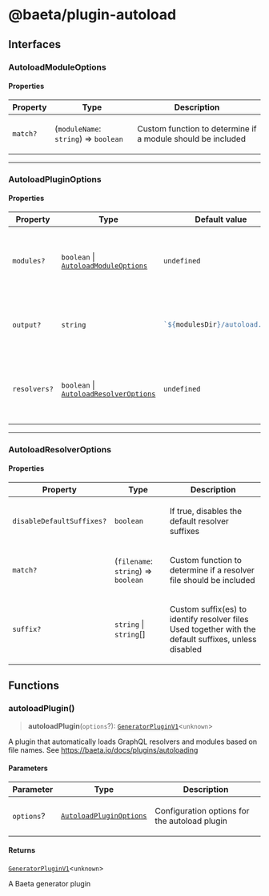 # @baeta/plugin-autoload

## Interfaces

### AutoloadModuleOptions

#### Properties

<table>
<thead>
<tr>
<th>Property</th>
<th>Type</th>
<th>Description</th>
</tr>
</thead>
<tbody>
<tr>
<td>

<a id="match"></a> `match?`

</td>
<td>

(`moduleName`: `string`) => `boolean`

</td>
<td>

Custom function to determine if a module should be included

</td>
</tr>
</tbody>
</table>

---

### AutoloadPluginOptions

#### Properties

<table>
<thead>
<tr>
<th>Property</th>
<th>Type</th>
<th>Default value</th>
<th>Description</th>
</tr>
</thead>
<tbody>
<tr>
<td>

<a id="modules"></a> `modules?`

</td>
<td>

`boolean` \| [`AutoloadModuleOptions`](index.md#autoloadmoduleoptions)

</td>
<td>

`undefined`

</td>
<td>

Configuration for module autoloading. Set to false to disable

</td>
</tr>
<tr>
<td>

<a id="output"></a> `output?`

</td>
<td>

`string`

</td>
<td>

```ts
`${modulesDir}/autoload.ts`;
```

</td>
<td>

Output path for the generated autoload file

</td>
</tr>
<tr>
<td>

<a id="resolvers"></a> `resolvers?`

</td>
<td>

`boolean` \| [`AutoloadResolverOptions`](index.md#autoloadresolveroptions)

</td>
<td>

`undefined`

</td>
<td>

Configuration for resolver autoloading. Set to false to disable

</td>
</tr>
</tbody>
</table>

---

### AutoloadResolverOptions

#### Properties

<table>
<thead>
<tr>
<th>Property</th>
<th>Type</th>
<th>Description</th>
</tr>
</thead>
<tbody>
<tr>
<td>

<a id="disabledefaultsuffixes"></a> `disableDefaultSuffixes?`

</td>
<td>

`boolean`

</td>
<td>

If true, disables the default resolver suffixes

</td>
</tr>
<tr>
<td>

<a id="match-1"></a> `match?`

</td>
<td>

(`filename`: `string`) => `boolean`

</td>
<td>

Custom function to determine if a resolver file should be included

</td>
</tr>
<tr>
<td>

<a id="suffix"></a> `suffix?`

</td>
<td>

`string` \| `string`[]

</td>
<td>

Custom suffix(es) to identify resolver files
Used together with the default suffixes, unless disabled

</td>
</tr>
</tbody>
</table>

## Functions

### autoloadPlugin()

> **autoloadPlugin**(`options`?): [`GeneratorPluginV1`](../generator/index.md#generatorpluginv1store)\<`unknown`\>

A plugin that automatically loads GraphQL resolvers and modules based on file names.
See https://baeta.io/docs/plugins/autoloading

#### Parameters

<table>
<thead>
<tr>
<th>Parameter</th>
<th>Type</th>
<th>Description</th>
</tr>
</thead>
<tbody>
<tr>
<td>

`options`?

</td>
<td>

[`AutoloadPluginOptions`](index.md#autoloadpluginoptions)

</td>
<td>

Configuration options for the autoload plugin

</td>
</tr>
</tbody>
</table>

#### Returns

[`GeneratorPluginV1`](../generator/index.md#generatorpluginv1store)\<`unknown`\>

A Baeta generator plugin
